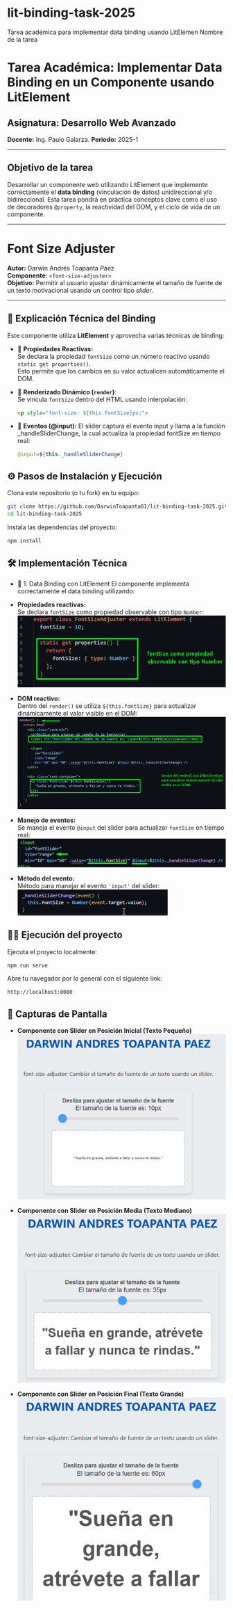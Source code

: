 # lit-binding-task-2025

Tarea académica para implementar data binding usando LitElemen
Nombre de la tarea

# Tarea Académica: Implementar Data Binding en un Componente usando LitElement

## Asignatura: Desarrollo Web Avanzado

**Docente:** Ing. Paulo Galarza.
**Periodo:** 2025-1

---

## Objetivo de la tarea

Desarrollar un componente web utilizando LitElement que implemente correctamente el **data binding** (vinculación de datos) unidireccional y/o bidireccional. Esta tarea pondrá en práctica conceptos clave como el uso de decoradores `@property`, la reactividad del DOM, y el ciclo de vida de un componente.

---

# Font Size Adjuster

**Autor:** Darwin Andrés Toapanta Páez  
**Componente:** `<font-size-adjuster>`  
**Objetivo:** Permitir al usuario ajustar dinámicamente el tamaño de fuente de un texto motivacional usando un control tipo *slider*.

---

## 🧠 Explicación Técnica del Binding

Este componente utiliza **LitElement** y aprovecha varias técnicas de binding:

- 🔧 **Propiedades Reactivas:**  
  Se declara la propiedad `fontSize` como un número reactivo usando `static get properties()`.  
  Esto permite que los cambios en su valor actualicen automáticamente el DOM.

- 🧪 **Renderizado Dinámico (`render`)**:  
  Se vincula `fontSize` dentro del HTML usando interpolación:  
  ```html
  <p style="font-size: ${this.fontSize}px;">

- 🎯 **Eventos (@input):**
   El slider captura el evento input y llama a la función _handleSliderChange, la cual actualiza la propiedad fontSize en tiempo real:
   ```java
   @input=${this._handleSliderChange}

## ⚙️ Pasos de Instalación y Ejecución
Clona este repositorio (o tu fork) en tu equipo:
 ```bash
git clone https://github.com/DarwinToapanta01/lit-binding-task-2025.git
cd lit-binding-task-2025
 ```
Instala las dependencias del proyecto:
```bash
npm install
```
## 🛠️ Implementación Técnica
- 📌 1. Data Binding con LitElement
El componente <font-size-adjuster> implementa correctamente el data binding utilizando:

- **Propiedades reactivas:**  
  Se declara `fontSize` como propiedad observable con tipo `Number`:  
  ![Se declara fontSize como propiedad observable con tipo Number:](images/fontSize.png)

- **DOM reactivo:**  
  Dentro del `render()` se utiliza `${this.fontSize}` para actualizar dinámicamente el valor visible en el DOM:  
  ![Dentro del render() se utiliza ${this.fontSize} para actualizar dinámicamente el valor visible en el DOM:](images/domReact.png)

- **Manejo de eventos:**  
  Se maneja el evento `@input` del slider para actualizar `fontSize` en tiempo real:  
  ![Se maneja el evento @input del slider para actualizar fontSize en tiempo real:](images/eventos.png)

- **Método del evento:**  
  Método para manejar el evento `'input'` del slider:  
  ![Método para manejar el evento 'input' del slider.](images/handleSlider.png)

## 🏃‍♀️ Ejecución del proyecto 
Ejecuta el proyecto localmente:
```bash
npm run serve
```
Abre tu navegador por lo general con el siguiente link:
```bash
http://localhost:8080
```
## 📸 Capturas de Pantalla

- **Componente con Slider en Posición Inicial (Texto Pequeño)**  
  ![Componente con Slider en Posición Inicial (Texto Pequeño)](images/fontSizeSmall.png)

- **Componente con Slider en Posición Media (Texto Mediano)**  
  ![Componente con Slider en Posición Media (Texto Mediano)](images/fontSizeMedium.png)

- **Componente con Slider en Posición Final (Texto Grande)**  
  ![Componente con Slider en Posición Final (Texto Grande)](images/fontSizeLarge.png)
